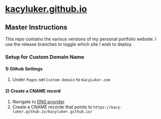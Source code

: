 # [kacyluker.github.io](https://kacy-luker.github.io/kacyluker.github.io/)
## Master Instructions
This repo contains the various versions of my personal portfolio website. I use the release branches to toggle which site I wish to deploy.

### Setup for Custom Domain Name
#### 1) Github Settings
1. Under `Pages` set `Custom domain` to `KacyLuker.com`

#### 2) Create a CNAME record
1. Navigate to [DNS provider](https://www.dynu.com)
2. Create a CNAME recorde that points to `https://kacy-luker.github.io/kacyluker.github.io/`
